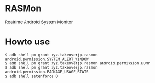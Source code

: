 # RASMon
Realtime Android System Monitor

# Howto use

```
$ adb shell pm grant xyz.takeoverjp.rasmon android.permission.SYSTEM_ALERT_WINDOW
$ adb shell pm grant xyz.takeoverjp.rasmon android.permission.DUMP
$ adb shell pm grant xyz.takeoverjp.rasmon android.permission.PACKAGE_USAGE_STATS
$ adb shell setenforce 0
```